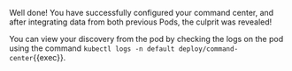Well done! You have successfully configured your command center, and after integrating data from both previous Pods, the culprit was revealed!

You can view your discovery from the pod by checking the logs on the pod using the command `kubectl logs -n default deploy/command-center`{{exec}}.
